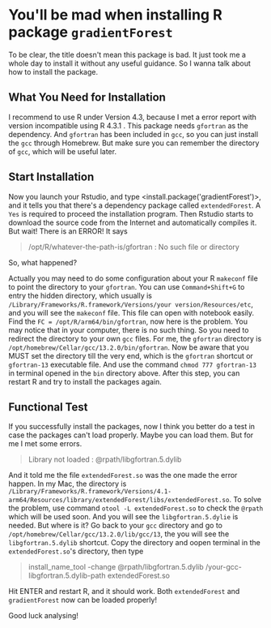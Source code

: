 # You'll be mad when installing R package `gradientForest`

To be clear, the title doesn't mean this package is bad. It just took me a whole day to install it without any useful guidance. So I wanna talk about how to install the package.

## What You Need for Installation

I recommend to use R under Version 4.3, because I met a error report with version incompatible using R 4.3.1 .
This package needs `gfortran` as the dependency. And `gfortran` has been included in `gcc`, so you can just install the `gcc` through Homebrew. But make sure you can remember the directory of `gcc`, which will be useful later.

## Start Installation

Now you launch your Rstudio, and type <install.package('gradientForest')>, and it tells you that there's a dependency package called `extendedForest`. A `Yes` is required to proceed the installation program. Then Rstudio starts to download the source code from the Internet and automatically compiles it. But wait! There is an ERROR! It says 

>/opt/R/whatever-the-path-is/gfortran : No such file or directory

So, what happened?

Actually you may need to do some configuration about your R `makeconf` file to point the directory to your `gfortran`. You can use `Command+Shift+G` to entry the hidden directory, which usually is `/Library/Frameworks/R.framework/Versions/your version/Resources/etc`, and you will see the `makeconf` file. This file can open with notebook easily.
Find the `FC = /opt/R/arm64/bin/gfortran`, now here is the problem. You may notice that in your computer, there is no such thing. So you need to redirect the directory to your own `gcc` files. For me, the `gfortran` directory is `/opt/homebrew/Cellar/gcc/13.2.0/bin/gfortran`. Now be aware that you MUST set the directory till the very end, which is the `gfortran` shortcut or `gfortran-13` executable file. And use the command `chmod 777 gfortran-13` in terminal opened in the `bin` directory above. After this step, you can restart R and try to install the packages again.

## Functional Test

If you successfully install the packages, now I think you better do a test in case the packages can't load properly. Maybe you can load them. But for me I met some errors.

>Library not loaded : @rpath/libgfortran.5.dylib

And it told me the file `extendedForest.so` was the one made the error happen. In my Mac, the directory is `/Library/Frameworks/R.framework/Versions/4.1-arm64/Resources/library/extendedForest/libs/extendedForest.so`. To solve the problem, use command `otool -L extendedForest.so` to check the `@rpath` which will be used soon. And you will see the `libgfortran.5.dylie` is needed. But where is it?
Go back to your `gcc` directory and go to `/opt/homebrew/Cellar/gcc/13.2.0/lib/gcc/13`, the you will see the `libgfortran.5.dylib` shortcut. Copy the directory and oopen terminal in the `extendedForest.so`'s directory, then type

>install_name_tool -change @rpath/libgfortran.5.dylib /your-gcc-libgfortran.5.dylib-path extendedForest.so

Hit ENTER and restart R, and it should work. Both `extendedForest` and `gradientForest` now can be loaded properly!

Good luck analysing!
